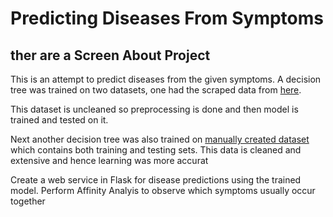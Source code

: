# Predicting Diseases From Symptoms

## ther are a Screen About Project

This is an attempt to predict diseases from the given symptoms. A decision tree was trained on two datasets, one had the scraped data from [here](http://people.dbmi.columbia.edu/~friedma/Projects/DiseaseSymptomKB/index.html).

This dataset is uncleaned so preprocessing is done and then model is trained and tested on it.

Next another decision tree was also trained on [manually created dataset](https://github.com/Aniruddha-Tapas/Predicting-Diseases-From-Symptoms/tree/master/Manual-Data) which contains both training and testing sets. This data is cleaned and extensive and hence learning was more accurat

Create a web service in Flask for disease predictions using the trained model.
Perform Affinity Analyis to observe which symptoms usually occur together
